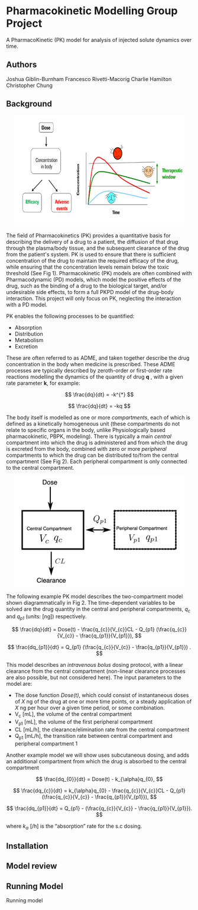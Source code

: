 # **Pharmacokinetic Modelling Group Project**
A PharmacoKinetic (PK) model for analysis of injected solute dynamics over time.

## **Authors**
Joshua Giblin-Burnham
Francesco Rivetti-Macorig
Charlie Hamilton
Christopher Chung


## **Background**

<p align='center'>
  <img width="460" height="300" src = "https://github.com/Joshua-Giblin-Burnham/Software-Engineering/blob/master/docs/images/pk1.jpg">
</p>

  
The field of Pharmacokinetics (PK) provides a quantitative basis for describing the delivery of a drug to a patient, the diffusion of that drug through the plasma/body tissue, and the subsequent clearance of the drug from the patient's system. PK is used to ensure that there is sufficient concentration of the drug to maintain the required efficacy of the drug, while ensuring that the concentration levels remain below the toxic threshold (See Fig 1). Pharmacokinetic (PK) models are often combined with Pharmacodynamic (PD) models, which model the positive effects of the drug, such as the binding of a drug to the biological target, and/or undesirable side effects, to form a full PKPD model of the drug-body interaction. This project will only focus on PK, neglecting the interaction with a PD model.

PK enables the following processes to be quantified:
- Absorption
- Distribution
- Metabolism
- Excretion

These are often referred to as ADME, and taken together describe the drug concentration in the body when medicine is prescribed. These ADME processes are typically described by zeroth-order or first-order rate reactions modelling the dynamics of the quantity of drug **q** , with a given rate parameter **k**, for example:

$$ \frac{dq}{dt} = -k^{*} $$

$$ \frac{dq}{dt} = -kq $$

The body itself is modelled as one or more *compartments*, each of which is defined as a kinetically homogeneous unit (these compartments do not relate to specific organs in the body, unlike Physiologically based pharmacokinetic, PBPK, modeling). There is typically a main *central* compartment into which the drug is administered and from which the drug is excreted from the body, combined with zero or more *peripheral* compartments to which the drug can be distributed to/from the central compartment (See Fig 2). Each peripheral compartment is only connected to the central compartment.

<p align='center'>
  <img width="460" height="300" src = "https://github.com/Joshua-Giblin-Burnham/Software-Engineering/blob/master/docs/images/pk2.png">
</p>

The following example PK model describes the two-compartment model shown diagrammatically in Fig 2. The time-dependent variables to be solved are the drug quantity in the central and peripheral compartments, 
*q<sub>c</sub>* and *q<sub>p1</sub>* (units: [ng]) respectively.

$$ \frac{dq}{dt} = Dose(t) - \frac{q_{c}}{V_{c}}CL - Q_{p1} (\frac{q_{c}}{V_{c}} - \frac{q_{p1}}{V_{p1}}), $$

$$ \frac{dq_{p1}}{dt} = Q_{p1} (\frac{q_{c}}{V_{c}} - \frac{q_{p1}}{V_{p1}}) . $$

This model describes an *intravenous bolus* dosing protocol, with a linear clearance from the central compartment (non-linear clearance processes are also possible, but not considered here). The input parameters to the model are:

- The dose function *Dose(t)*, which could consist of instantaneous doses of *X* ng of the drug at one or more time points, or a steady application of *X* ng per hour over a given time period, or some combination.
- V<sub>c</sub> [mL], the volume of the central compartment
- V<sub>p1</sub> [mL], the volume of the first peripheral compartment
- CL [mL/h], the clearance/elimination rate from the central compartment
- Q<sub>p1</sub> [mL/h], the transition rate between central compartment and peripheral compartment 1

Another example model we will show uses subcutaneous dosing, and adds an additional compartment from which the drug is absorbed to the central compartment

$$ \frac{dq_{0}}{dt} = Dose(t) - k_{\alpha}q_{0}, $$

$$ \frac{dq_{c}}{dt} = k_{\alpha}q_{0} - \frac{q_{c}}{V_{c}}CL - Q_{p1} (\frac{q_{c}}{V_{c}} - \frac{q_{p1}}{V_{p1}}), $$

$$ \frac{dq_{p1}}{dt} = Q_{p1} - (\frac{q_{c}}{V_{c}} - \frac{q_{p1}}{V_{p1}}). $$

where *k<sub>α</sub>* [/h] is the “absorption” rate for the s.c dosing.

## **Installation**

## **Model review**

## **Running Model**
Running model 





